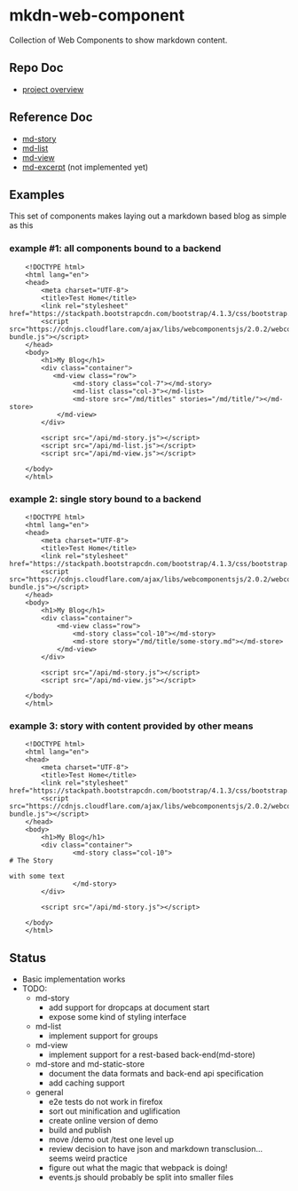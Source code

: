 # mkdn-web-component
Collection of Web Components to show markdown content.

## Repo Doc
* [project overview](markdown-components/README.md) 

## Reference Doc
* [md-story](docs/md-story.md)
* [md-list](docs/md-list.md)
* [md-view](docs/md-view.md)
* [md-excerpt](docs/md-excerpt.md) (not implemented yet) 

## Examples

This set of components makes laying out a markdown based blog as simple as this

### example #1: all components bound to a backend

```
    <!DOCTYPE html>
    <html lang="en">
    <head>
        <meta charset="UTF-8">
        <title>Test Home</title>
        <link rel="stylesheet" href="https://stackpath.bootstrapcdn.com/bootstrap/4.1.3/css/bootstrap.min.css">
        <script src="https://cdnjs.cloudflare.com/ajax/libs/webcomponentsjs/2.0.2/webcomponents-bundle.js"></script>
    </head>
    <body>
        <h1>My Blog</h1>
        <div class="container">
           <md-view class="row">
                <md-story class="col-7"></md-story>
                <md-list class="col-3"></md-list>
                <md-store src="/md/titles" stories="/md/title/"></md-store>
            </md-view>
        </div>
    
        <script src="/api/md-story.js"></script>
        <script src="/api/md-list.js"></script>
        <script src="/api/md-view.js"></script>
    
    </body>
    </html>
```

### example 2: single story bound to a backend
```
    <!DOCTYPE html>
    <html lang="en">
    <head>
        <meta charset="UTF-8">
        <title>Test Home</title>
        <link rel="stylesheet" href="https://stackpath.bootstrapcdn.com/bootstrap/4.1.3/css/bootstrap.min.css">
        <script src="https://cdnjs.cloudflare.com/ajax/libs/webcomponentsjs/2.0.2/webcomponents-bundle.js"></script>
    </head>
    <body>
        <h1>My Blog</h1>
        <div class="container">
            <md-view class="row">
                <md-story class="col-10"></md-story>
                <md-store story="/md/title/some-story.md"></md-store>
            </md-view>
        </div>
    
        <script src="/api/md-story.js"></script>
        <script src="/api/md-view.js"></script>
    
    </body>
    </html>
```

### example 3: story with content provided by other means
```
    <!DOCTYPE html>
    <html lang="en">
    <head>
        <meta charset="UTF-8">
        <title>Test Home</title>
        <link rel="stylesheet" href="https://stackpath.bootstrapcdn.com/bootstrap/4.1.3/css/bootstrap.min.css">
        <script src="https://cdnjs.cloudflare.com/ajax/libs/webcomponentsjs/2.0.2/webcomponents-bundle.js"></script>
    </head>
    <body>
        <h1>My Blog</h1>
        <div class="container">
                <md-story class="col-10">
# The Story

with some text
                </md-story>     
        </div>
    
        <script src="/api/md-story.js"></script>
       
    </body>
    </html>
```


## Status

* Basic implementation works
* TODO:
  * md-story
      * add support for dropcaps at document start 
      * expose some kind of styling interface
  * md-list
      * implement support for groups
  * md-view
      * implement support for a rest-based back-end(md-store)
  * md-store and md-static-store
      * document the data formats and back-end api specification
      * add caching support
  * general
      * e2e tests do not work in firefox
      * sort out minification and uglification
      * create online version of demo
      * build and publish
      * move /demo out /test one level up
      * review decision to have json and markdown transclusion... seems weird practice
      * figure out what the magic that webpack is doing!
      * events.js should probably be split into smaller files

